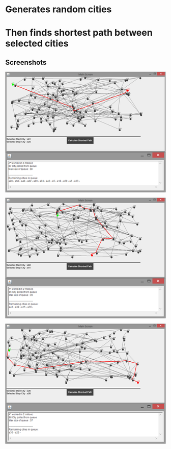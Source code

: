 # Generates random cities

# Then finds shortest path between selected cities

## Screenshots
![alt text](screenshots/ss0.png "")

![alt text](screenshots/ss1.png "")

![alt text](screenshots/ss2.png "")